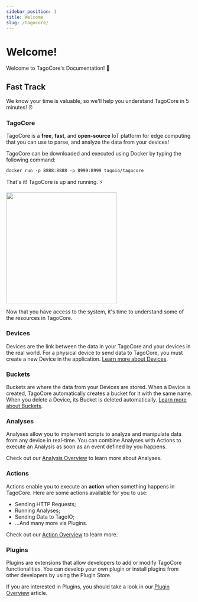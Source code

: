 ```yaml
---
sidebar_position: 1
title: Welcome
slug: /tagocore/
---
```


# Welcome!

Welcome to TagoCore's Documentation! 📖

## Fast Track

We know your time is valuable, so we'll help you understand TagoCore in 5 minutes! ⏰

### TagoCore

TagoCore is a **free**, **fast**, and **open-source** IoT platform for edge computing that you can use to parse,
and analyze the data from your devices!

TagoCore can be downloaded and executed using Docker by typing the following command:

```shell
docker run -p 8888:8888 -p 8999:8999 tagoio/tagocore
```

That's it! TagoCore is up and running. ⚡

<img className="big-image" src="/docs_imagem/tagocore/welcome/initial-screen.png" height="300px" />

Now that you have access to the system, it's time to understand some of the resources in TagoCore.

### Devices

Devices are the link between the data in your TagoCore and your devices in the real world. For a physical device to
send data to TagoCore, you must create a new Device in the application. [Learn more about Devices](/docs/tagocore/device).

### Buckets

Buckets are where the data from your Devices are stored. When a Device is created, TagoCore automatically creates a
bucket for it with the same name. When you delete a Device, its Bucket is deleted automatically.
[Learn more about Buckets](/docs/tagocore/bucket).

### Analyses

Analyses allow you to implement scripts to analyze and manipulate data from any device in real-time. You can combine
Analyses with Actions to execute an Analysis as soon as an event defined by you happens.

Check out our [Analysis Overview](/docs/tagocore/analysis) to learn more about Analyses.

### Actions

Actions enable you to execute an **action** when something happens in TagoCore. Here are some actions available for
you to use:
- Sending HTTP Requests;
- Running Analyses;
- Sending Data to TagoIO;
- ...And many more via Plugins.

Check out our [Action Overview](/docs/tagocore/action) to learn more.

### Plugins

Plugins are extensions that allow developers to add or modify TagoCore functionalities. You can develop your own
plugin or install plugins from other developers by using the Plugin Store.

If you are interested in Plugins, you should take a look in our [Plugin Overview](/docs/tagocore/plugins) article.
